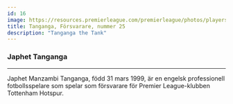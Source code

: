 ```yaml
---
id: 16
image: https://resources.premierleague.com/premierleague/photos/players/250x250/p199584.png
title: Tanganga, Försvarare, nummer 25
description: "Tanganga the Tank"
---
```


### Japhet Tanganga
---
Japhet Manzambi Tanganga, född 31 mars 1999, är en engelsk professionell fotbollsspelare som spelar som försvarare för Premier League-klubben Tottenham Hotspur.